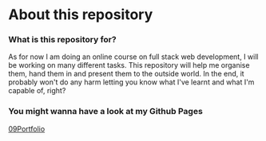 # About this repository
<h3>What is this repository for?</h3>
As for now I am doing an online course on full stack web development, I will be working on many different tasks. This repository will help me organise them, hand them in and present them to the outside world. In the end, it probably won't do any harm letting you know what I've learnt and what I'm capable of, right?

<h3>You might wanna have a look at my Github Pages</h3>
<a href="09Portfolio" target="_blank">09Portfolio</a>
